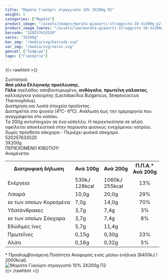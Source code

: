 ```yaml
---
title: "Μαράτα Γιαούρτι στραγγιστό 10% 3Χ200g Π2"
weight: 5
categories: ["Μαράτα"]
product_image: "/assets/images/marata-giaourti-straggisto-10-3x200g-p2.jpg"
product_image_lowres: "/assets/low/marata-giaourti-straggisto-10-3x200g-p2.jpg"
barcode: "520257633520"
varos: "3X200g"
bar_img: "/media/svg/barcode.svg"
var_img: "/media/svg/varos.svg"
gencat: ["Τρόφιμα"]
tags: ["Γιαούρτια"]
---
```

{{< rawhtml >}}

<div class="sload286"><div class="product"><div id="sistatika">Συστατικά:</div><div class="alltext"><b>Από γάλα Ελληνικής προέλευσης.</b><br><b>Γάλα</b> αγελάδος αποβουτυρωμένο, <b>ανθόγαλα</b>, <b>πρωτεΐνη γάλακτος</b>, καλλιέργεια γιαούρτης (Lactobacillus Bulgaricus, Streptococcus Thermophilus).</div><div id="loipa">Διατήρηση και λοιπά στοιχεία προϊόντος</div><div class="alltext">Διατηρείται στο ψυγείο (4°C- 6°C). Ανάλωση έως την ημερομηνία που αναγράφεται στο καπάκι.<br>Τα 200g αντιστοιχούν σε ένα κύπελλο. Η περιεκτικότητα σε αλάτι οφείλεται αποκλειστικά στην παρουσία φυσικώς ενεχόμενου νατρίου. Χωρίς πρόσθετα σάκχαρα - Περιέχει φυσικά σάκχαρα.</div><div id="barcode"><div id="barimage1"></div><span id="bartext">520257633520</span></div><div id="varos"><div id="varosimage1"></div><span id="varostext">3X200g</span></div><div id="kivotio">ΠΕΡΙΕΧΟΜΕΝΟ ΚΙΒΩΤΙΟΥ:<br>Αναμένεται</div><div class="tabout"><table id="diatable"><tbody><tr><th>Διατροφική δήλωση</th><th>Ανά 100g</th><th>Ανά 200g</th><th>Π.Π.Α.*<br>Ανά 200g</th></tr><tr><td class="texr2">Ενέργεια</td><td class="texr">530kJ<br>128kcal</td><td class="texr">1060kJ<br>255kcal</td><td class="texr" style="text-align:center">13%</td></tr><tr><td class="texr2">Λιπαρά</td><td class="texr">10,0g</td><td class="texr">20,0g</td><td class="texr" style="text-align:center">29%</td></tr><tr><td class="gray">εκ των οποίων Κορεσµένα</td><td class="gray2">7,0g</td><td class="gray2">14,0g</td><td class="gray2" style="text-align:center">70%</td></tr><tr><td class="texr2">Yδατάνθρακες</td><td class="texr">3,7g</td><td class="texr">7,4g</td><td class="texr" style="text-align:center">3%</td></tr><tr><td class="gray">εκ των οποίων Σάκχαρα</td><td class="gray2">3,7g</td><td class="gray2">7,4g</td><td class="gray2" style="text-align:center">8%</td></tr><tr><td class="texr2">Eδώδιμες ίνες</td><td class="texr">5,7g</td><td class="texr">11,4g</td><td class="texr" style="text-align:center"></td></tr><tr><td class="texr2">Πρωτεΐνες</td><td class="texr">0,15g</td><td class="texr">0,30g</td><td class="texr" style="text-align:center">23%</td></tr><tr><td class="texr2">Αλάτι</td><td class="texr">0,16g</td><td class="texr">0,32g</td><td class="texr" style="text-align:center">5%</td></tr></tbody></table></div><div class="alltext">* Προσλαμβανόμενη Ποσότητα Αναφοράς ενός μέσου ενήλικα (8400kJ / 2000kcal).</div><div class="pimg"><img alt="Μαράτα Γιαούρτι στραγγιστό 10% 3Χ200g Π2" title="Μαράτα Γιαούρτι στραγγιστό 10% 3Χ200g Π2" src="/assets/images/marata-giaourti-straggisto-10-3x200g-p2.jpg"></div></div></div>
{{< /rawhtml >}}


